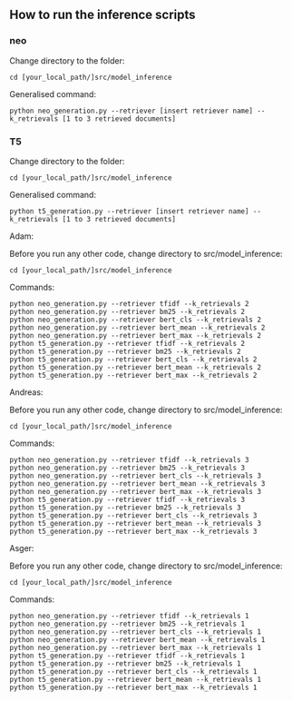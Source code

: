 ## How to run the inference scripts

### neo

Change directory to the folder:
```
cd [your_local_path/]src/model_inference
```

Generalised command:
```
python neo_generation.py --retriever [insert retriever name] --k_retrievals [1 to 3 retrieved documents]
```


### T5

Change directory to the folder:
```
cd [your_local_path/]src/model_inference
```

Generalised command:
```
python t5_generation.py --retriever [insert retriever name] --k_retrievals [1 to 3 retrieved documents]
```


Adam:

Before you run any other code, change directory to src/model_inference:

```
cd [your_local_path/]src/model_inference
```

Commands:
```
python neo_generation.py --retriever tfidf --k_retrievals 2
python neo_generation.py --retriever bm25 --k_retrievals 2
python neo_generation.py --retriever bert_cls --k_retrievals 2
python neo_generation.py --retriever bert_mean --k_retrievals 2
python neo_generation.py --retriever bert_max --k_retrievals 2
python t5_generation.py --retriever tfidf --k_retrievals 2
python t5_generation.py --retriever bm25 --k_retrievals 2
python t5_generation.py --retriever bert_cls --k_retrievals 2
python t5_generation.py --retriever bert_mean --k_retrievals 2
python t5_generation.py --retriever bert_max --k_retrievals 2
```

Andreas:

Before you run any other code, change directory to src/model_inference:
```
cd [your_local_path/]src/model_inference
```

Commands:
```
python neo_generation.py --retriever tfidf --k_retrievals 3
python neo_generation.py --retriever bm25 --k_retrievals 3
python neo_generation.py --retriever bert_cls --k_retrievals 3
python neo_generation.py --retriever bert_mean --k_retrievals 3
python neo_generation.py --retriever bert_max --k_retrievals 3
python t5_generation.py --retriever tfidf --k_retrievals 3
python t5_generation.py --retriever bm25 --k_retrievals 3
python t5_generation.py --retriever bert_cls --k_retrievals 3
python t5_generation.py --retriever bert_mean --k_retrievals 3
python t5_generation.py --retriever bert_max --k_retrievals 3
```

Asger:

Before you run any other code, change directory to src/model_inference:
```
cd [your_local_path/]src/model_inference
```

Commands:
```
python neo_generation.py --retriever tfidf --k_retrievals 1
python neo_generation.py --retriever bm25 --k_retrievals 1
python neo_generation.py --retriever bert_cls --k_retrievals 1
python neo_generation.py --retriever bert_mean --k_retrievals 1
python neo_generation.py --retriever bert_max --k_retrievals 1
python t5_generation.py --retriever tfidf --k_retrievals 1
python t5_generation.py --retriever bm25 --k_retrievals 1
python t5_generation.py --retriever bert_cls --k_retrievals 1
python t5_generation.py --retriever bert_mean --k_retrievals 1
python t5_generation.py --retriever bert_max --k_retrievals 1
```

